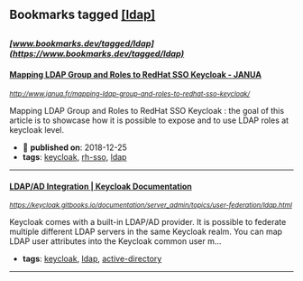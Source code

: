## Bookmarks tagged [[ldap]](https://www.bookmarks.dev?q=[ldap])

_<sup><sup>[www.bookmarks.dev/tagged/ldap](https://www.bookmarks.dev/tagged/ldap)</sup></sup>_
---
#### [Mapping LDAP Group and Roles to RedHat SSO Keycloak - JANUA](http://www.janua.fr/mapping-ldap-group-and-roles-to-redhat-sso-keycloak/)
_<sup>http://www.janua.fr/mapping-ldap-group-and-roles-to-redhat-sso-keycloak/</sup>_

Mapping LDAP Group and Roles to RedHat SSO Keycloak : the goal of this article is to showcase how it is possible to expose and to use LDAP roles at keycloak level.
* :calendar: **published on**: 2018-12-25
* **tags**: [keycloak](../tagged/keycloak.md), [rh-sso](../tagged/rh-sso.md), [ldap](../tagged/ldap.md)
---
#### [LDAP/AD Integration | Keycloak Documentation](https://keycloak.gitbooks.io/documentation/server_admin/topics/user-federation/ldap.html)
_<sup>https://keycloak.gitbooks.io/documentation/server_admin/topics/user-federation/ldap.html</sup>_

Keycloak comes with a built-in LDAP/AD provider. It is possible to federate multiple different LDAP servers in the same Keycloak realm. You can map LDAP user attributes into the Keycloak common user m...
* **tags**: [keycloak](../tagged/keycloak.md), [ldap](../tagged/ldap.md), [active-directory](../tagged/active-directory.md)
---
